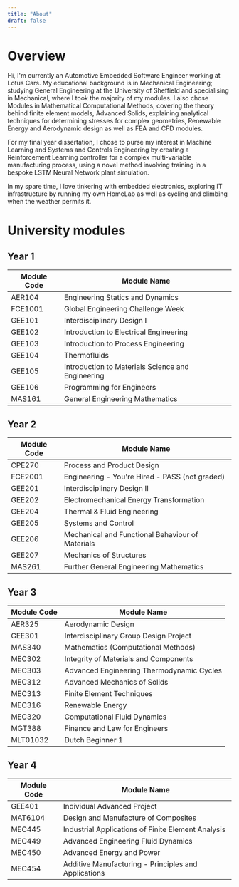 ```yaml
---
title: "About"
draft: false
---
```


# Overview 

Hi, I'm currently an Automotive Embedded Software Engineer working at Lotus Cars. My educational background is in Mechanical Engineering; studying General Engineering at the University of Sheffield and specialising in Mechanical, where I took the majority of my modules. I also chose Modules in Mathematical Computational Methods, covering the theory behind finite element models, Advanced Solids, explaining analytical techniques for determining stresses for complex geometries, Renewable Energy and Aerodynamic design as well as FEA and CFD modules.

For my final year dissertation, I chose to purse my interest in Machine Learning and Systems and Controls Engineering by creating a Reinforcement Learning controller for a complex multi-variable manufacturing process, using a novel method involving training in a bespoke LSTM Neural Network plant simulation.

In my spare time, I love tinkering with embedded electronics, exploring IT infrastructure by running my own HomeLab as well as cycling and climbing when the weather permits it.

# University modules

## Year 1

| Module Code | Module Name |
|-------------|-------------|
| AER104      | Engineering Statics and Dynamics |
| FCE1001 | Global Engineering Challenge Week |
| GEE101 | Interdisciplinary Design I |
| GEE102 | Introduction to Electrical Engineering |
| GEE103 | Introduction to Process Engineering |
| GEE104 | Thermofluids |
| GEE105 | Introduction to Materials Science and Engineering |
| GEE106 | Programming for Engineers |
| MAS161 | General Engineering Mathematics |

## Year 2

| Module Code | Module Name |
|-------------|-------------|
| CPE270 | Process and Product Design |
| FCE2001 | Engineering - You're Hired - PASS (not graded) |
| GEE201 | Interdisciplinary Design II |
| GEE202 | Electromechanical Energy Transformation |
| GEE204 | Thermal & Fluid Engineering |
| GEE205 | Systems and Control |
| GEE206 | Mechanical and Functional Behaviour of Materials |
| GEE207 | Mechanics of Structures |
| MAS261 | Further General Engineering Mathematics |

## Year 3

| Module Code | Module Name |
|-------------|-------------|
| AER325 | Aerodynamic Design |
| GEE301 | Interdisciplinary Group Design Project |
| MAS340 | Mathematics (Computational Methods) |
| MEC302 | Integrity of Materials and Components |
| MEC303 | Advanced Engineering Thermodynamic Cycles |
| MEC312 | Advanced Mechanics of Solids |
| MEC313 | Finite Element Techniques |
| MEC316 | Renewable Energy |
| MEC320 | Computational Fluid Dynamics |
| MGT388 | Finance and Law for Engineers  |
| MLT01032 | Dutch Beginner 1 |

## Year 4

| Module Code | Module Name |
|-------------|-------------|
| GEE401 | Individual Advanced Project 	 |
| MAT6104 | Design and Manufacture of Composites 	 |
| MEC445 | Industrial Applications of Finite Element Analysis 	 |
| MEC449 | Advanced Engineering Fluid Dynamics 	 |
| MEC450 | Advanced Energy and Power 	 |
| MEC454 | Additive Manufacturing - Principles and Applications 	 |